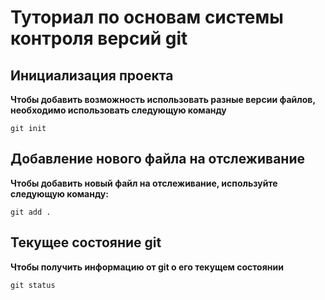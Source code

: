 # Туториал по основам системы контроля версий git

## Инициализация проекта
**Чтобы добавить возможность использовать разные версии файлов,
необходимо использовать следующую команду**

```fix
git init
```
## Добавление нового файла на отслеживание
**Чтобы добавить новый файл на отслеживание,
используйте следующую команду:**

```fix
git add .
```
## Текущее состояние git
**Чтобы получить информацию от git о его текущем состоянии**

```fix
git status
```

